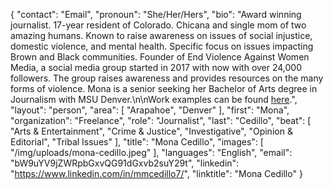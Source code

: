 {
  "contact": "Email",
  "pronoun": "She/Her/Hers",
  "bio": "Award winning journalist. 17-year resident of Colorado. Chicana and single mom of two amazing humans. Known to raise awareness on issues of social injustice, domestic violence, and mental health. Specific focus on issues impacting Brown and Black communities. Founder of End Violence Against Women Media, a social media group started in 2017 with now with over 24,000 followers. The group raises awareness and provides resources on the many forms of violence. Mona is a senior seeking her Bachelor of Arts degree in Journalism with MSU Denver.\n\nWork examples can be found [here](https://yellowscene.com/2021/11/03/domestic-violence-and-homelessness/).",
  "layout": "person",
  "area": [
    "Arapahoe",
    "Denver"
  ],
  "first": "Mona",
  "organization": "Freelance",
  "role": "Journalist",
  "last": "Cedillo",
  "beat": [
    "Arts & Entertainment",
    "Crime & Justice",
    "Investigative",
    "Opinion & Editorial",
    "Tribal Issues"
  ],
  "title": "Mona Cedillo",
  "images": [
    "/img/uploads/mona-cedillo.jpeg"
  ],
  "languages": "English",
  "email": "bW9uYV9jZWRpbGxvQG91dGxvb2suY29t",
  "linkedin": "https://www.linkedin.com/in/mmcedillo7/",
  "linktitle": "Mona Cedillo"
}
